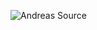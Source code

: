 ![Andreas Source](http://www.plantuml.com/plantuml/png/SoWkIImgAStDuGf8pSvELD2rKt3CIobAJInMi5BmpiilpqbDIK_bSaZDIm4g0W00)

